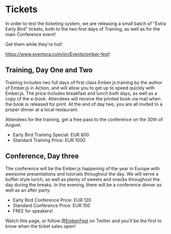 Tickets
=======

In order to test the ticketing system, we are releasing a small batch of "Extra Early Bird" tickets, both to the two first days of Training, as well as for the main Conference event! 

Get them while they're hot!

<a href="https://www.eventora.com/en/Events/ember-fest">https://www.eventora.com/en/Events/ember-fest</a>!

Training, Day One and Two
-------------------------
Training includes two full days of first class Ember.js training by the author of Ember.js in Action, and will allow you to get up to speed quickly with Ember.js. The price includes breakfast and lunch both days, as well as a copy of the e-book. Attendees will receive the printed book via mail when the book is released for print. At the end of day two, you are all invited to a proper dinner at a local restaurant. 

Attendees for the training, get a free pass to the conference on the 30th of August. 

 - Early Bird Training Special: EUR 800
 - Standard Training Price: EUR 1000

Conference, Day three
----------------------
The conference will be the Ember.js happening of the year in Europe with awesome presentations and tutorials throughout the day. We will serve a buffet-style lunch, as well as plenty of sweets and snacks throughout the day during the breaks. In the evening, there will be a conference dinner as well as an after party. 

 - Early Bird Conference Price: EUR 120
 - Standard Conference Price: EUR 150
 - FREE for speakers!

Watch this page, or follow <a href="https://twitter.com/EmberFest">@EmberFest</a> on Twitter and you'll be the first to know when the ticket sales open! 